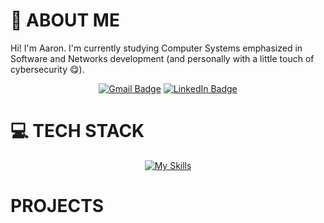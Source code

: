 # :wave: ABOUT ME

Hi! I'm Aaron. I'm currently studying Computer Systems emphasized in Software and Networks development (and personally with a little touch of cybersecurity :yum:).

<div align="center"> 

[![Gmail Badge](https://img.shields.io/badge/Gmail-gainsboro?style=for-the-badge&logo=Gmail&link=aaron.nxwball%40gmail.com)](aaron.nxwball@gmail.com)
[![LinkedIn Badge](https://img.shields.io/badge/LinkedIn-gainsboro?style=for-the-badge&logo=LinkedIn&logoColor=blue&link=https%3A%2F%2Fwww.linkedin.com%2Fin%2Faaron-newball%2F)](https://www.linkedin.com/in/aaron-newball/)

</div>

# :computer: TECH STACK

<div align="center"> 

[![My Skills](https://skillicons.dev/icons?i=html,css,sass,js,angular,py,django,mysql,sqlite)](https://skillicons.dev) 

</div>

# PROJECTS